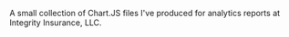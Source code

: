 A small collection of Chart.JS files I've produced for analytics reports at Integrity Insurance, LLC.